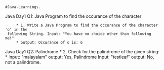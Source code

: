 	#Java-Learnings.
  Java Day1 Q1:
  Java Program to find the occurance of the character
  
		 * 1. Write a Java Program to find the occurance of the character 'o' in the 
     following String. Input: "You have no choice other than following me!"
		 * output: Occurance of o is: 6 
     
  Java Day1 Q2: 
  Palindrome
     * 2. Check for the palindrome of the given string:
		 * Input: "malayalam" output: Yes, Palindrome Input: "testleaf" output: No, not a palindrome.
